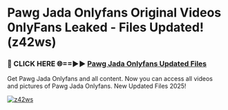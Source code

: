 # Pawg Jada Onlyfans Original Videos 0nlyFans Leaked - Files Updated! (z42ws)

<h3>🔴 CLICK HERE 🌐==►► <a href="https://tinyurl.com/2jnfzry5" rel="nofollow">Pawg Jada Onlyfans Updated Files</a></h3>

Get Pawg Jada Onlyfans and all content. Now you can access all videos and pictures of Pawg Jada Onlyfans. New Updated Files 2025!

[![z42ws](https://i.imgur.com/GyGTBgg.gif)](https://tinyurl.com/2jnfzry5)
